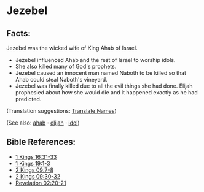 # Jezebel #

## Facts: ##

Jezebel was the wicked wife of King Ahab of Israel.

* Jezebel influenced Ahab and the rest of Israel to worship idols.
* She also killed many of God's prophets.
* Jezebel caused an innocent man named Naboth to be killed so that Ahab could steal Naboth's vineyard.
* Jezebel was finally killed due to all the evil things she had done. Elijah prophesied about how she would die and it happened exactly as he had predicted.

(Translation suggestions: [Translate Names](https://git.door43.org/Door43/en-ta-translate-vol1/src/master/content/translate_names.md))

(See also: [ahab](../other/ahab.md) **·** [elijah](../other/elijah.md) **·** [idol](../other/idol.md))

## Bible References: ##

* [1 Kings 16:31-33](https://door43.org/en/bible/notes/1ki/16/31)
* [1 Kings 19:1-3](https://door43.org/en/bible/notes/1ki/19/01)
* [2 Kings 09:7-8](https://door43.org/en/bible/notes/2ki/09/07)
* [2 Kings 09:30-32](https://door43.org/en/bible/notes/2ki/09/30)
* [Revelation 02:20-21](https://door43.org/en/bible/notes/rev/02/20)

